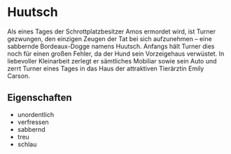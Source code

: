 # Huutsch

Als eines Tages der Schrottplatzbesitzer Amos ermordet wird, ist Turner gezwungen, den einzigen Zeugen der Tat bei sich aufzunehmen – eine sabbernde Bordeaux-Dogge namens Huutsch. Anfangs hält Turner dies noch für einen großen Fehler, da der Hund sein Vorzeigehaus verwüstet. In liebevoller Kleinarbeit zerlegt er sämtliches Mobiliar sowie sein Auto und zerrt Turner eines Tages in das Haus der attraktiven Tierärztin Emily Carson.

## Eigenschaften

* unordentlich
* verfressen
* sabbernd
* treu
* schlau